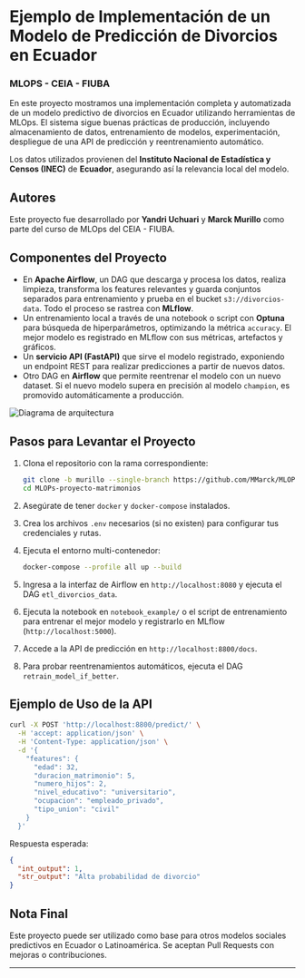 # Ejemplo de Implementación de un Modelo de Predicción de Divorcios en Ecuador
### MLOPS - CEIA - FIUBA

En este proyecto mostramos una implementación completa y automatizada de un modelo predictivo de divorcios en Ecuador utilizando herramientas de MLOps. El sistema sigue buenas prácticas de producción, incluyendo almacenamiento de datos, entrenamiento de modelos, experimentación, despliegue de una API de predicción y reentrenamiento automático.

Los datos utilizados provienen del **Instituto Nacional de Estadística y Censos (INEC)** de **Ecuador**, asegurando así la relevancia local del modelo.

## Autores

Este proyecto fue desarrollado por **Yandri Uchuari** y **Marck Murillo** como parte del curso de MLOps del CEIA - FIUBA.

## Componentes del Proyecto

- En **Apache Airflow**, un DAG que descarga y procesa los datos, realiza limpieza, transforma los features relevantes y guarda conjuntos separados para entrenamiento y prueba en el bucket `s3://divorcios-data`. Todo el proceso se rastrea con **MLflow**.
- Un entrenamiento local a través de una notebook o script con **Optuna** para búsqueda de hiperparámetros, optimizando la métrica `accuracy`. El mejor modelo es registrado en MLflow con sus métricas, artefactos y gráficos.
- Un **servicio API (FastAPI)** que sirve el modelo registrado, exponiendo un endpoint REST para realizar predicciones a partir de nuevos datos.
- Otro DAG en **Airflow** que permite reentrenar el modelo con un nuevo dataset. Si el nuevo modelo supera en precisión al modelo `champion`, es promovido automáticamente a producción.

![Diagrama de arquitectura](docs/diagrama_arquitectura.png)

## Pasos para Levantar el Proyecto

1. Clona el repositorio con la rama correspondiente:
   ```bash
   git clone -b murillo --single-branch https://github.com/MMarck/MLOPs-proyecto-matrimonios.git
   cd MLOPs-proyecto-matrimonios
   ```

2. Asegúrate de tener `docker` y `docker-compose` instalados.

3. Crea los archivos `.env` necesarios (si no existen) para configurar tus credenciales y rutas.

4. Ejecuta el entorno multi-contenedor:
   ```bash
   docker-compose --profile all up --build
   ```

5. Ingresa a la interfaz de Airflow en `http://localhost:8080` y ejecuta el DAG `etl_divorcios_data`.

6. Ejecuta la notebook en `notebook_example/` o el script de entrenamiento para entrenar el mejor modelo y registrarlo en MLflow (`http://localhost:5000`).

7. Accede a la API de predicción en `http://localhost:8800/docs`.

8. Para probar reentrenamientos automáticos, ejecuta el DAG `retrain_model_if_better`.

## Ejemplo de Uso de la API

```bash
curl -X POST 'http://localhost:8800/predict/' \
  -H 'accept: application/json' \
  -H 'Content-Type: application/json' \
  -d '{
    "features": {
      "edad": 32,
      "duracion_matrimonio": 5,
      "numero_hijos": 2,
      "nivel_educativo": "universitario",
      "ocupacion": "empleado_privado",
      "tipo_union": "civil"
    }
  }'
```

Respuesta esperada:

```json
{
  "int_output": 1,
  "str_output": "Alta probabilidad de divorcio"
}
```

## Nota Final

Este proyecto puede ser utilizado como base para otros modelos sociales predictivos en Ecuador o Latinoamérica. Se aceptan Pull Requests con mejoras o contribuciones.

---

